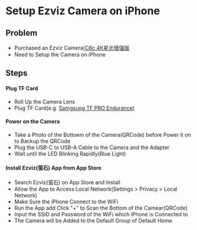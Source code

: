 # Setup Ezviz Camera on iPhone

## Problem
* Purchased an Ezviz Camera([C6c 4K星光增强版](https://item.jd.com/100072112653.html)
* Need to Setup the Camera on iPhone

## Steps
#### Plug TF Card
* Roll Up the Camera Lens
* Plug TF Card(e.g. [Samgsung TF PRO Endurance](https://item.jd.com/100025277361.html))

#### Power on the Camera
* Take a Photo of the Bottoem of the Camera(QRCode) before Power it on to Backup the QRCode
* Plug the USB-C to USB-A Cable to the Camera and the Adapter
* Wait until the LED Blinking Rapidly(Blue Light)

#### Install Ezviz(萤石) App from App Store
* Search Ezviz(萤石) on App Store and Install
* Allow the App to Access Local Network(Settings > Privacy > Local Network)
* Make Sure the iPhone Connect to the WiFi
* Run the App add Click "+" to Scan the Bottom of the Camear(QRCode)
* Input the SSID and Password of the WiFi which iPhone is Connected to
* The Camera will be Added to the Default Group of Default Home
